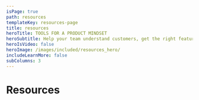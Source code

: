 ```yaml
---
isPage: true
path: resources
templateKey: resources-page
title: resources
heroTitle: TOOLS FOR A PRODUCT MINDSET
heroSubtitle: Help your team understand customers, get the right features to market quickly, and grow your company
heroIsVideo: false
heroImage: /images/included/resources_hero/
includeLearnMore: false
subColumns: 3
---
```

# Resources
